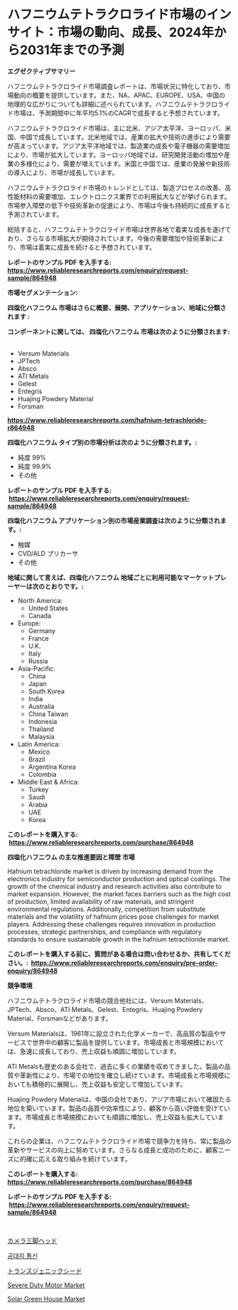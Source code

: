 <p><h1>ハフニウムテトラクロライド市場のインサイト：市場の動向、成長、2024年から2031年までの予測</h1></p><p><strong>エグゼクティブサマリー</strong></p>
<p><p>ハフニウムテトラクロライド市場調査レポートは、市場状況に特化しており、市場動向の概要を提供しています。また、NA、APAC、EUROPE、USA、中国の地理的な広がりについても詳細に述べられています。ハフニウムテトラクロライド市場は、予測期間中に年平均5.1%のCAGRで成長すると予想されています。</p><p>ハフニウムテトラクロライド市場は、主に北米、アジア太平洋、ヨーロッパ、米国、中国で成長しています。北米地域では、産業の拡大や技術の進歩により需要が高まっています。アジア太平洋地域では、製造業の成長や電子機器の需要増加により、市場が拡大しています。ヨーロッパ地域では、研究開発活動の増加や産業の多様化により、需要が増えています。米国と中国では、産業の発展や新技術の導入により、市場が成長しています。</p><p>ハフニウムテトラクロライド市場のトレンドとしては、製造プロセスの改善、高性能材料の需要増加、エレクトロニクス業界での利用拡大などが挙げられます。市場参入障壁の低下や技術革新の促進により、市場は今後も持続的に成長すると予測されています。</p><p>総括すると、ハフニウムテトラクロライド市場は世界各地で着実な成長を遂げており、さらなる市場拡大が期待されています。今後の需要増加や技術革新により、市場は着実に成長を続けると予想されています。</p></p>
<p><strong>レポートのサンプル PDF を入手する: <a href="https://www.reliableresearchreports.com/enquiry/request-sample/864948">https://www.reliableresearchreports.com/enquiry/request-sample/864948</a></strong></p>
<p><strong>市場セグメンテーション:</strong></p>
<p><strong> 四塩化ハフニウム 市場はさらに概要、展開、アプリケーション、地域に分類されます :</strong></p>
<p><strong>コンポーネントに関しては、 四塩化ハフニウム 市場は次のように分類されます: &nbsp;</strong></p>
<p><ul><li>Versum Materials</li><li>JPTech</li><li>Absco</li><li>ATI Metals</li><li>Gelest</li><li>Entegris</li><li>Huajing Powdery Material</li><li>Forsman</li></ul></p>
<p><strong><a href="https://www.reliableresearchreports.com/hafnium-tetrachloride-r864948">https://www.reliableresearchreports.com/hafnium-tetrachloride-r864948</a></strong></p>
<p><strong> 四塩化ハフニウム タイプ別の市場分析は次のように分類されます。:</strong></p>
<p><ul><li>純度 99%</li><li>純度 99.9%</li><li>その他</li></ul></p>
<p><strong>レポートのサンプル PDF を入手する: &nbsp;<a href="https://www.reliableresearchreports.com/enquiry/request-sample/864948">https://www.reliableresearchreports.com/enquiry/request-sample/864948</a></strong></p>
<p><strong> 四塩化ハフニウム アプリケーション別の市場産業調査は次のように分類されます。:</strong></p>
<p><ul><li>触媒</li><li>CVD/ALD プリカーサ</li><li>その他</li></ul></p>
<p><strong>地域に関して言えば、四塩化ハフニウム 地域ごとに利用可能なマーケットプレーヤーは次のとおりです。:</strong></p>
<p><ul>
    <li>
        North America:
        <ul>
            <li>United States</li>
            <li>Canada</li>
        </ul>
    </li>
    <li>
        Europe:
        <ul>
            <li>Germany</li>
            <li>France</li>
            <li>U.K.</li>
            <li>Italy</li>
            <li>Russia</li>
        </ul>
    </li>
    <li>
        Asia-Pacific:
        <ul>
            <li>China</li>
            <li>Japan</li>
            <li>South Korea</li>
            <li>India</li>
            <li>Australia</li>
            <li>China Taiwan</li>
            <li>Indonesia</li>
            <li>Thailand</li>
            <li>Malaysia</li>
        </ul>
    </li>
    <li>
        Latin America:
        <ul>
            <li>Mexico</li>
            <li>Brazil</li>
            <li>Argentina Korea</li>
            <li>Colombia</li>
        </ul>
    </li>
    <li>
        Middle East & Africa:
        <ul>
            <li>Turkey</li>
            <li>Saudi</li>
            <li>Arabia</li>
            <li>UAE</li>
            <li>Korea</li>
        </ul>
    </li>
    </ul></p>
<p><strong>このレポートを購入する: &nbsp;<a href="https://www.reliableresearchreports.com/purchase/864948">https://www.reliableresearchreports.com/purchase/864948</a></strong></p>
<p><strong>四塩化ハフニウム の主な推進要因と障壁 市場</strong></p>
<p><p>Hafnium tetrachloride market is driven by increasing demand from the electronics industry for semiconductor production and optical coatings. The growth of the chemical industry and research activities also contribute to market expansion. However, the market faces barriers such as the high cost of production, limited availability of raw materials, and stringent environmental regulations. Additionally, competition from substitute materials and the volatility of hafnium prices pose challenges for market players. Addressing these challenges requires innovation in production processes, strategic partnerships, and compliance with regulatory standards to ensure sustainable growth in the hafnium tetrachloride market.</p></p>
<p><strong>このレポートを購入する前に、質問がある場合は問い合わせるか、共有してください。:&nbsp; <a href="https://www.reliableresearchreports.com/enquiry/pre-order-enquiry/864948">https://www.reliableresearchreports.com/enquiry/pre-order-enquiry/864948</a></strong></p>
<p><strong>競争環境</strong></p>
<p><p>ハフニウムテトラクロライド市場の競合他社には、Versum Materials、JPTech、Absco、ATI Metals、Gelest、Entegris、Huajing Powdery Material、Forsmanなどがあります。</p><p>Versum Materialsは、1961年に設立された化学メーカーで、高品質の製品やサービスで世界中の顧客に製品を提供しています。市場成長と市場規模においては、急速に成長しており、売上収益も順調に増加しています。</p><p>ATI Metalsも歴史のある会社で、過去に多くの業績を収めてきました。製品の品質や革新性により、市場での地位を確立し続けています。市場成長と市場規模においても積極的に展開し、売上収益も安定して増加しています。</p><p>Huajing Powdery Materialは、中国の会社であり、アジア市場において確固たる地位を築いています。製品の品質や効率性により、顧客から高い評価を受けています。市場成長と市場規模においても順調に増加し、売上収益も拡大しています。</p><p>これらの企業は、ハフニウムテトラクロライド市場で競争力を持ち、常に製品の革新やサービスの向上に努めています。さらなる成長と成功のために、顧客ニーズに的確に応える取り組みを続けています。</p></p>
<p><strong>このレポートを購入する: &nbsp; <a href="https://www.reliableresearchreports.com/purchase/864948">https://www.reliableresearchreports.com/purchase/864948</a></strong></p>
<p><strong>レポートのサンプル PDF を入手する: &nbsp;<a href="https://www.reliableresearchreports.com/enquiry/request-sample/864948">https://www.reliableresearchreports.com/enquiry/request-sample/864948</a></strong><strong></strong></p>
<p>&nbsp;</p>
<p><p><a href="https://medium.com/@peterpatel626/%E3%82%AB%E3%83%A1%E3%83%A9%E4%B8%89%E8%84%9A%E3%83%98%E3%83%83%E3%83%89%E5%B8%82%E5%A0%B4-%E6%88%90%E5%8A%9F%E3%81%99%E3%82%8B%E3%83%93%E3%82%B8%E3%83%8D%E3%82%B9%E6%88%A6%E7%95%A5%E3%81%AE%E9%8D%B52031%E5%B9%B4%E3%81%BE%E3%81%A7%E3%81%AE%E4%BA%88%E6%B8%AC-98bf5367e930">カメラ三脚ヘッド</a></p><p><a href="https://medium.com/@tedbernhard1944/%EA%B3%B5%EC%A4%91-%EC%A7%80%EB%A9%B4-%ED%86%B5%EC%8B%A0-%EC%8B%9C%EC%9E%A5-%ED%86%B5%EC%B0%B0-%EC%8B%9C%EC%9E%A5-%EB%8F%99%ED%96%A5-%EC%84%B1%EC%9E%A5-2024%EB%85%84%EB%B6%80%ED%84%B0-2031%EB%85%84%EA%B9%8C%EC%A7%80-%EC%98%88%EC%83%81%EB%90%9C-%EC%98%88%EC%B8%A1-4a03f227958e">공대지 통신</a></p><p><a href="https://medium.com/@abdulkoss2015/2024%E5%B9%B4%E3%81%8B%E3%82%892031%E5%B9%B4%E3%81%AE%E6%9C%9F%E9%96%93%E3%81%AB%E4%BA%88%E6%B8%AC%E3%81%95%E3%82%8C%E3%82%8B%E9%81%BA%E4%BC%9D%E5%AD%90%E7%B5%84%E3%81%BF%E6%8F%9B%E3%81%88%E7%A8%AE%E5%AD%90%E3%81%AE%E5%B8%82%E5%A0%B4%E5%88%86%E6%9E%90%E3%81%A8%E8%A6%8F%E6%A8%A1%E4%BA%88%E6%B8%AC-816e3189137a">トランスジェニックシード</a></p><p><a href="https://github.com/fiixsa/Market-Research-Report-List-2/blob/main/severe-duty-motor-market.md">Severe Duty Motor Market</a></p><p><a href="https://github.com/Airanohannonzb68e5pb53oc1/Market-Research-Report-List-2/blob/main/solar-green-house-market.md">Solar Green House Market</a></p></p>